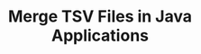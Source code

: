 ---
############################# Static ############################
layout: "autogen"
draft: false
path: "merger/java/tsv/"
otherformats: PDF BMP CSV DOC DOCM DOCX DOT DOTM DOTX EPUB Excel HTML Image MHT MHTML ODP ODS ODT OTP OTT PNG POTM POTX PPS PPSM PPSX PPT PPTM PPTX PS RTF TEX TIF TIFF TXT VDX Visio VSDM VSDX VSSX VSSM VSTM VSTX VSX VTX Web Word Worksheet XLAM XLS XLSB XLSM XLSX XLT XLTM XLTX XPS

############################# Head ############################
head_title: "Merge TSV Files via Java & J2SE Documents Merger API"
head_description: "Merge multiple TSV files into a single file using Java documents merger API with all data, style and formatting as the source documents."

############################# Header ############################
title: "Merge TSV Files in Java Applications"
description: "Merge multiple TSV files into a single file using Java documents merger API. Merge selected pages or page ranges from various source documents into a single resultant document with all data, style and formatting as the source documents."

############################# SubMenu ############################
submenu:
    enable: true

############################# About ############################
about:
    enable: true
    title: "GroupDocs.Merger for Java API"
    content: |
        GroupDocs.Merger for Java library offers a simple solution to safely merge & split between a wide range of document formats including PDF, Microsoft Office (Word, Excel, PowerPoint, OneNote), OpenDocument, HTML, images and many others within .NET applications. By adding just a few lines of the code, perform several document operations such as move, remove, rotate, swap, extract or change the orientation of pages within the documents. The documents merging API also supports previewing document pages as an image to analyse the document structure, formatting and content on the page.
        
        GroupDocs.Merger APIs are well supported on all major operating systems and Java versions including J2SE 7.0 (1.7), J2SE 8.0 (1.8) and Java 10.

############################# Steps ############################
steps:
    enable: true
    title_left: "Merge Two or More TSV Files in Java"
    content_left: |
        [GroupDocs.Merger](https://products.groupdocs.com/merger/java/) makes it easy for Java developers to merge multiple TSV files by implementing a few easy steps.

        *   Create an instance of **Merger** class and load TSV file.
        *   Call **Join** method of **Merger** class instance and load another TSV file.
        *   Call **Save** method of **Merger** class instance to save the merged document.
        
    title_right: "System Requirements"
    content_right: |
        Before executing the code example below, please make sure that you have the following prerequisites installed on your system.

        *   Operating Systems: Microsoft Windows, Linux, MacOS
        *   Development Environments: NetBeans, IntelliJ IDEA, Eclipse
        *   Frameworks: Java 7 (1.7) and above
        *   Download the latest version of GroupDocs.Merger for Java from [Maven](https://repository.groupdocs.com/webapp/#/artifacts/browse/tree/General/repo/com/groupdocs/groupdocs-merger)
        
    code: |
        ```java
        // Merge TSV files using GroupDocs.Merger API
        // Instantiate Merger with input TSV document
        Merger merger = new Merger("input_1.tsv"))
          {
            // Call Join method of Merger class instance and pass second source document path
            merger.Join("input_2.tsv");
            
            // Call Save method of Merger class instance to save merged document
            merger.Save("merged-file.tsv");
          }
        ```
        

demos:
    enable: true
        

about_formats:
    enable: true


more_formats:
    enable: true


back_to_top:
    enable: true
---